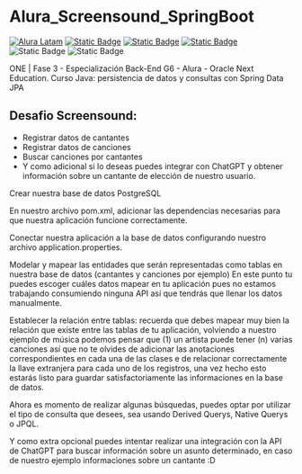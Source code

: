 # Alura_Screensound_SpringBoot
[![Alura Latam](https://img.shields.io/badge/Alura-Latam-blue?style=flat)](https://www.aluracursos.com/)
[![Static Badge](https://img.shields.io/badge/ONE-Oracle_Next_Education-orange?style=flat&logo=oracle&logoColor=orange)](https://www.oracle.com/co/education/oracle-next-education/) [![Static Badge](https://img.shields.io/badge/IDE-IntelliJ_IDEA-%23ff0534?style=flat&logo=IntelliJ%20IDEA&logoColor=%232196f3)](https://www.jetbrains.com/es-es/idea/) [![Static Badge](https://img.shields.io/badge/Language-Java-%23ff0000?style=flat)](#) ![Static Badge](https://img.shields.io/badge/Spring_Boot-%236DB33F?logo=Spring&logoColor=white) ![Static Badge](https://img.shields.io/badge/PostgresSQL-%234169E1?style=flat&logo=PostgreSQL&logoColor=white)


ONE | Fase 3 - Especialización Back-End G6 - Alura - Oracle Next Education. Curso Java: persistencia de datos y consultas con Spring Data JPA



## Desafio Screensound:

- Registrar datos de cantantes
- Registrar datos de canciones
- Buscar canciones por cantantes
- Y como adicional si lo deseas puedes integrar con ChatGPT y obtener información sobre un cantante de elección de nuestro usuario.

Crear nuestra base de datos PostgreSQL

En nuestro archivo pom.xml, adicionar las dependencias necesarias para que nuestra aplicación funcione correctamente.

Conectar nuestra aplicación a la base de datos configurando nuestro archivo application.properties.

Modelar y mapear las entidades que serán representadas como tablas en nuestra base de datos (cantantes y canciones por ejemplo) En este punto tu puedes escoger cuáles datos mapear en tu aplicación pues no estamos trabajando consumiendo ninguna API así que tendrás que llenar los datos manualmente.

Establecer la relación entre tablas: recuerda que debes mapear muy bien la relación que existe entre las tablas de tu aplicación, volviendo a nuestro ejemplo de música podemos pensar que (1) un artista puede tener (n) varias canciones así que no te olvides de adicionar las anotaciones correspondientes en cada una de las clases e de relacionar correctamente la llave extranjera para cada uno de los registros, una vez hecho esto estarás listo para guardar satisfactoriamente las informaciones en la base de datos.

Ahora es momento de realizar algunas búsquedas, puedes optar por utilizar el tipo de consulta que desees, sea usando Derived Querys, Native Querys o JPQL.

Y como extra opcional puedes intentar realizar una integración con la API de ChatGPT para buscar información sobre un asunto determinado, en caso de nuestro ejemplo informaciones sobre un cantante :D
